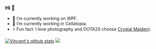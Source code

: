 ### Hi 👋
- 🔭 I’m currently working on WPF.
- 🌱 I’m currently working in Cellatopia.
- ⚡ Fun fact: I love photography and DOTA2(I choose [Crystal Maiden](https://www.dotabuff.com/heroes/crystal-maiden)).

[![Vincent's github stats](https://github-readme-stats.vercel.app/api?username=hupo376787&show_icons=true)](https://github.com/hupo376787/github-readme-stats)
![](https://github.com/hupo376787/hupo376787/blob/master/VincentLoveGithub.jpg)

<!--
**hupo376787/hupo376787** is a ✨ _special_ ✨ repository because its `README.md` (this file) appears on your GitHub profile.

Here are some ideas to get you started:

- 🔭 I’m currently working on ...
- 🌱 I’m currently learning ...
- 👯 I’m looking to collaborate on ...
- 🤔 I’m looking for help with ...
- 💬 Ask me about ...
- 📫 How to reach me: ...
- 😄 Pronouns: ...
- ⚡ Fun fact: ...
-->

